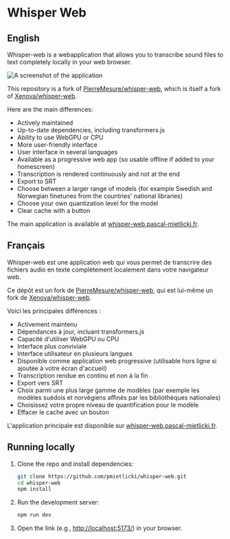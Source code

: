 # Whisper Web

## English

Whisper-web is a webapplication that allows you to transcribe sound files to text completely locally in your web browser.

![A screenshot of the application](./screenshot.png)

This repository is a fork of [PierreMesure/whisper-web](https://github.com/PierreMesure/whisper-web), which is itself a fork of [Xenova/whisper-web](https://github.com/xenova/whisper-web).

Here are the main differences:

- Actively maintained
- Up-to-date dependencies, including transformers.js
- Ability to use WebGPU or CPU
- More user-friendly interface
- User interface in several languages
- Available as a progressive web app (so usable offline if added to your homescreen)
- Transcription is rendered continuously and not at the end
- Export to SRT
- Choose between a larger range of models (for example Swedish and Norwegian finetunes from the countries' national libraries)
- Choose your own quantization level for the model
- Clear cache with a button

The main application is available at [whisper-web.pascal-mietlicki.fr](https://whisper-web.pascal-mietlicki.fr/).

## Français

Whisper-web est une application web qui vous permet de transcrire des fichiers audio en texte complètement localement dans votre navigateur web.

Ce dépôt est un fork de [PierreMesure/whisper-web](https://github.com/PierreMesure/whisper-web), qui est lui-même un fork de [Xenova/whisper-web](https://github.com/xenova/whisper-web).

Voici les principales différences :

- Activement maintenu
- Dépendances à jour, incluant transformers.js
- Capacité d'utiliser WebGPU ou CPU
- Interface plus conviviale
- Interface utilisateur en plusieurs langues
- Disponible comme application web progressive (utilisable hors ligne si ajoutée à votre écran d'accueil)
- Transcription rendue en continu et non à la fin
- Export vers SRT
- Choix parmi une plus large gamme de modèles (par exemple les modèles suédois et norvégiens affinés par les bibliothèques nationales)
- Choisissez votre propre niveau de quantification pour le modèle
- Effacer le cache avec un bouton

L'application principale est disponible sur [whisper-web.pascal-mietlicki.fr](https://whisper-web.pascal-mietlicki.fr/).

## Running locally

1. Clone the repo and install dependencies:

    ```bash
    git clone https://github.com/pmietlicki/whisper-web.git
    cd whisper-web
    npm install
    ```

2. Run the development server:

    ```bash
    npm run dev
    ```

3. Open the link (e.g., [http://localhost:5173/](http://localhost:5173/)) in your browser.
